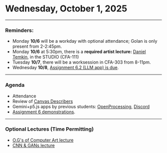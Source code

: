 # Wednesday, October 1, 2025

---

### Reminders:

* Monday **10/6** will be a workday with optional attendance; Golan is only present from 2-2:45pm.
* Monday **10/6** at 5:30pm, there is a **required artist lecture:** [Daniel Temkin](https://studioforcreativeinquiry.org/events/temkin25), in the STUDIO (CFA-111)
* Tuesday **10/7**, there will be a worksession in CFA-303 from 8-11pm.
* Wednesday **10/8**, [Assignment 6.2 (LLM app) is due](../assignments/assignment_6.md#62-project-llm-boosted-interaction).




---

### Agenda 

* Attendance
* Review of [Canvas Describers](https://openprocessing.org/class/100952/#/c/102054)
* Gemini+p5.js apps by previous students: [OpenProcessing](https://openprocessing.org/class/93074/#/c/94366), [Discord](https://discord.com/channels/1277299298962378856/1289746227050713138)
* [Assignment 6 demonstrations](../assignments/assignment_6.md#some-lightweight-examples). 


---

### Optional Lectures (Time Permitting)

* [O.G's of Computer Art lecture](https://github.com/golanlevin/60-212/blob/main/lectures/origins.md)
* [CNN & GANs lecture](https://github.com/golanlevin/lectures/tree/master/lecture_cnns_and_gans)
